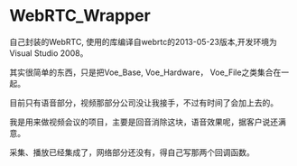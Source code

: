 WebRTC_Wrapper
==============

自己封装的WebRTC, 使用的库编译自webrtc的2013-05-23版本,开发环境为Visual Studio 2008。

其实很简单的东西，只是把Voe_Base, Voe_Hardware， Voe_File之类集合在一起。

目前只有语音部分，视频那部分公司没让我接手，不过有时间了会加上去的。

我是用来做视频会议的项目，主要是回音消除这块，语音效果呢，据客户说还满意。

采集、播放已经集成了，网络部分还没有，得自己写那两个回调函数。
